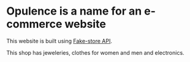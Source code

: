 # Opulence is a name for an e-commerce website

This website is built using [Fake-store API](https://github.com/keikaavousi/fake-store-api).

This shop has jeweleries, clothes for women and men and electronics.
